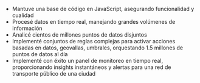 - Mantuve una base de código en JavaScript, asegurando funcionalidad y cualidad
- Procesé datos en tiempo real, manejando grandes volúmenes de información
- Analicé cientos de millones puntos de datos disjuntos
- Implementé conjuntos de reglas complejas para activar acciones basadas en datos, geovallas, umbrales, orquestando 1.5 millones de puntos de datos al día
- Implementé con éxito un panel de monitoreo en tiempo real, proporcionando insights instantáneos y alertas para una red de transporte público de una ciudad
